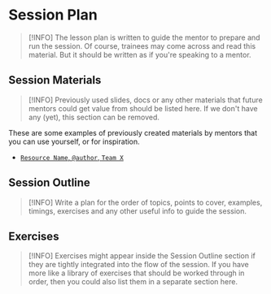# Session Plan

> [!INFO]
> The lesson plan is written to guide the mentor to prepare and run the session. Of course, trainees may come across and read this material. But it should be written as if you're speaking to a mentor.

## Session Materials

> [!INFO]
> Previously used slides, docs or any other materials that future mentors could get value from should be listed here. If we don't have any (yet), this section can be removed.

These are some examples of previously created materials by mentors that you can use yourself, or for inspiration.

- [`Resource Name`, `@author`, `Team X`]()

## Session Outline
> [!INFO]
> Write a plan for the order of topics, points to cover, examples, timings, exercises and any other useful info to guide the session.

## Exercises
> [!INFO]
> Exercises might appear inside the Session Outline section if they are tightly integrated into the flow of the session. If you have more like a library of exercises that should be worked through in order, then you could also list them in a separate section here.